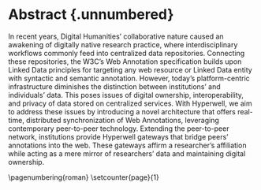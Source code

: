 # Abstract {.unnumbered}

In recent years, Digital Humanities’ collaborative nature caused an awakening of digitally native research practice, where interdisciplinary workflows commonly feed into centralized data repositories. Connecting these repositories, the W3C’s Web Annotation specification builds upon Linked Data principles for targeting any web resource or Linked Data entity with syntactic and semantic annotation. However, today’s platform-centric infrastructure diminishes the distinction between institutions’ and individuals’ data. This poses issues of digital ownership, interoperability, and privacy of data stored on centralized services. With Hyperwell, we aim to address these issues by introducing a novel architecture that offers real-time, distributed synchronization of Web Annotations, leveraging contemporary peer-to-peer technology. Extending the peer-to-peer network, institutions provide Hyperwell gateways that bridge peers’ annotations into the web. These gateways affirm a researcher’s affiliation while acting as a mere mirror of researchers’ data and maintaining digital ownership.

\pagenumbering{roman}
\setcounter{page}{1}
